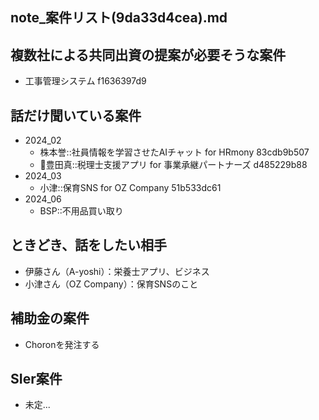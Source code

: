 note_案件リスト(9da33d4cea).md
---

## 複数社による共同出資の提案が必要そうな案件
- 工事管理システム f1636397d9

## 話だけ聞いている案件
- 2024_02
  - 株本誉::社員情報を学習させたAIチャット for HRmony 83cdb9b507
  - 🎉豊田真::税理士支援アプリ for 事業承継パートナーズ d485229b88
- 2024_03
  - 小津::保育SNS for OZ Company 51b533dc61
- 2024_06
  - BSP::不用品買い取り

## ときどき、話をしたい相手
- 伊藤さん（A-yoshi）：栄養士アプリ、ビジネス
- 小津さん（OZ Company）：保育SNSのこと


## 補助金の案件
- Choronを発注する

## SIer案件
- 未定...
